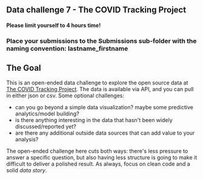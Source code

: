 ## Data challenge 7 - The COVID Tracking Project


#### Please limit yourself to 4 hours time!
### Place your submissions to the Submissions sub-folder with the naming convention: lastname_firstname

## The Goal

This is an open-ended data challenge to explore the open source data at [The COVID Tracking Project](https://covidtracking.com/data/). The data is available via API, and you can pull in either json or csv. Some optional challenges:

* can you go beyond a simple data visualization? maybe some predictive analytics/model building?
* is there anything interesting in the data that hasn't been widely discussed/reported yet?
* are there any additional outside data sources that can add value to your analysis?

The open-ended challenge here cuts both ways: there's less pressure to answer a specific question, but also having less structure is going to make it difficult to deliver a polished result. As always, focus on clean code and a solid _data story_.
